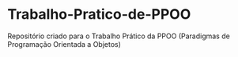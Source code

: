# Trabalho-Pratico-de-PPOO
Repositório criado para o Trabalho Prático da PPOO (Paradigmas de Programação Orientada a Objetos)

